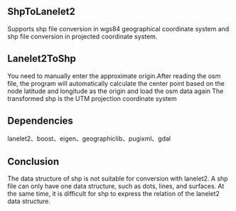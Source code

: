 ## ShpToLanelet2
Supports shp file conversion in wgs84 geographical coordinate system and shp file conversion in projected coordinate system.
## Lanelet2ToShp
You need to manually enter the approximate origin.After reading the osm file, the program will automatically calculate the center point based on the node latitude and longitude as the origin and load the osm data again
The transformed shp is the UTM projection coordinate system
## Dependencies
lanelet2、boost、eigen、geographiclib、pugixml、gdal
## Conclusion
The data structure of shp is not suitable for conversion with lanelet2. A shp file can only have one data structure, such as dots, lines, and surfaces. At the same time, it is difficult for shp to express the relation of the lanelet2 data structure.
